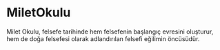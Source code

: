 # MiletOkulu
Milet Okulu, felsefe tarihinde hem felsefenin başlangıç evresini oluşturur, hem de doğa felsefesi olarak adlandırılan felsefi eğilimin öncüsüdür.
